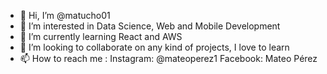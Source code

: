 - 👋 Hi, I’m @matucho01
- 👀 I’m interested in Data Science, Web and Mobile Development
- 🌱 I’m currently learning React and AWS
- 💞️ I’m looking to collaborate on any kind of projects, I love to learn
- 📫 How to reach me :
      Instagram: @mateoperez1
      Facebook: Mateo Pérez

<!---
matucho01/matucho01 is a ✨ special ✨ repository because its `README.md` (this file) appears on your GitHub profile.
You can click the Preview link to take a look at your changes.
--->
